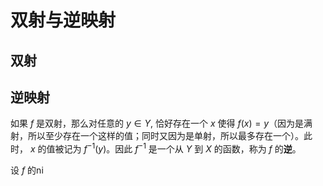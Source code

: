 # 双射与逆映射

## 双射


## 逆映射

如果 $f$ 是双射，那么对任意的 $y \in Y$, 恰好存在一个 $x$ 使得 $f(x) = y$（因为是满射，所以至少存在一个这样的值；同时又因为是单射，所以最多存在一个）。此时， $x$ 的值被记为 $f^{-1}(y)$。因此 $f^{-1}$ 是一个从 $Y$ 到 $X$ 的函数，称为 $f$ 的**逆**。

设 $f$ 的ni